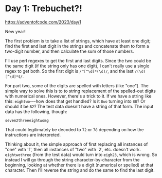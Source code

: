 # Day 1: Trebuchet?!

<https://adventofcode.com/2023/day/1>

New year!

The first problem is to take a list of strings, which have at least one
digit; find the first and last digit in the strings and concatenate them to
form a two-digit number, and then calculate the sum of those numbers.

I'll use perl regexes to get the first and last digits. Since the two could
be the same digit (if the string only has one digit), I can't really use a
single regex to get both. So the first digit is `/^[^\d]*(\d)/`, and the
last `/(\d)[^\d]*$/`.

For part two, some of the digits are spelled with letters (like "one"). The
simple way to solve this is to to string replacement of the spelled-out
digits with numerical ones. However, there's a trick to it. If we have a
string like this: `eightwo`---how does that get handled? Is it `8wo` turning
into `88`? Or should it be `82`? The test data doesn't have a string of that
form. The input data has the following, though:

`seven2threeeightwomg`

That could legitimately be decoded to `72` or `78` depending on how the
instructions are interpreted.

Thinking about it, the simple approach of first replacing all instances of
"one" with '1', then all instances of "two" with '2', etc. doesn't work.
`eightwothree` (from the test data) would turn into `eigh23`, which is
wrong. So instead I will go through the string character-by-character from
the beginning, looking at whether there is a digit (numerical or spelled) at
that character. Then I'll reverse the string and do the same to find the
last digit.
